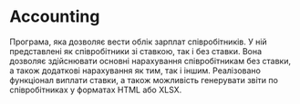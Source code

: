 # Accounting
Програма, яка дозволяє вести облік зарплат співробітників. У ній представлені як співробітники зі ставкою, так і без ставки. Вона дозволяє здійснювати основні нарахування співробітникам без ставки, а також додаткові нарахування як тим, так і іншим. Реалізовано функціонал виплати ставки, а також можливість генерувати звіти по співробітниках у форматах HTML або XLSX.
